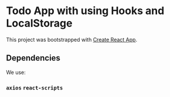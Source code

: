 # Todo App with using Hooks and LocalStorage

This project was bootstrapped with [Create React App](https://github.com/facebook/create-react-app).

## Dependencies

We use:

### `axios` `react-scripts`
